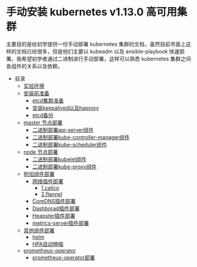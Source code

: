 # 手动安装 kubernetes v1.13.0 高可用集群
主要目的是给初学提供一份手动部署 kubernetes 集群的文档，虽然目前市面上这样的文档已经很多，但是他们主要以 kubeadm 以及 ansible-playbook 快速部署。我希望初学者通过二进制进行手动部署，这样可以熟悉 kubernetes 集群之间各组件的关系以及依赖。

+ 目录
  * [实验环境]()
  * [安装前准备](./01.基础环境准备.md)
    * [etcd集群准备](./02.创建etcd集群.md)
    * [安装keepalived以及haproxy](./03.keepalived+haproxy负载.md)
    * [etcd备份](./ops/etcd/etcd_cluster_backup_recovery.md)
  * [master 节点部署]()
    * [二进制部署api-server组件](./04.kube-apiserver.md)
    * [二进制部署kube-controller-manager组件](./05.kube-controller-manager.md)
    * [二进制部署kube-scheduler组件](./06.kube-scheduler.md)
  * [node 节点部署]()
    * [二进制部署kubelet组件](./07.kubelet-node部署.md)
    * [二进制部署kube-proxy组件](./08.kube-proxy部署.md)
  * [附加组件部署]( )
    * [网络插件部署](二选一)
      * [1.calico](./09-1.calico网络设置.md)
      * [2.flannel](./09-2.flannel网络设置.md)
    * [CoreDNS插件部署](./10.coredns.md)
    * [Dashborad插件部署](./11.dashboard.md)
    * [Heapster插件部署](./12.heapster.md)
    * [metrics-server插件部署](./13.metrics-server.md)
  * [其他组件部署]( )
    * [helm](./15.helm安装部署.md)
    * [HPA自动伸缩](./14.hpa.md)
  * [prometheus-operator]( )
    * [prometheus-operator部署](./16.通过helm部署prometheusoperator监控.md)
